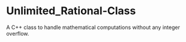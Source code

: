 # Unlimited_Rational-Class
A C++ class to handle mathematical computations without any integer overflow.
